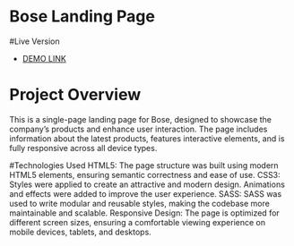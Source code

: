 # Bose Landing Page
#Live Version
- [DEMO LINK](https://priemssonia.github.io/bose-landing-page/)

# Project Overview
This is a single-page landing page for Bose, designed to showcase the company’s products and enhance user interaction. The page includes information about the latest products, features interactive elements, and is fully responsive across all device types.

#Technologies Used
HTML5: The page structure was built using modern HTML5 elements, ensuring semantic correctness and ease of use.
CSS3: Styles were applied to create an attractive and modern design. Animations and effects were added to improve the user experience.
SASS: SASS was used to write modular and reusable styles, making the codebase more maintainable and scalable.
Responsive Design: The page is optimized for different screen sizes, ensuring a comfortable viewing experience on mobile devices, tablets, and desktops.
